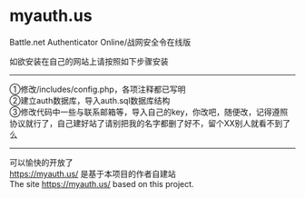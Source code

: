 myauth.us
=========

Battle.net Authenticator Online/战网安全令在线版

如欲安装在自己的网站上请按照如下步骤安装

- - -
①修改/includes/config.php，各项注释都已写明<br>
②建立auth数据库，导入auth.sql数据库结构<br>
③修改代码中一些与联系邮箱等，导入自己的key，你改吧，随便改，记得遵照协议就行了，自己建好站了请别把我的名字都删了好不，留个XX别人就看不到了么
- - -
可以愉快的开放了<br>
<a href="https://myauth.us/">https://myauth.us/</a> 是基于本项目的作者自建站<br>
The site <a href="https://myauth.us/">https://myauth.us/</a> based on this project.
